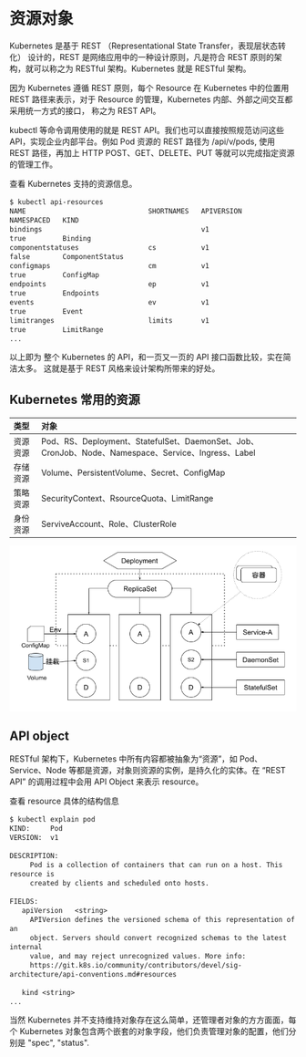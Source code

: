 # 资源对象

Kubernetes 是基于 REST （Representational State Transfer，表现层状态转化） 设计的，REST 是网络应用中的一种设计原则，凡是符合 REST 原则的架构，就可以称之为 RESTful 架构。Kubernetes 就是 RESTful 架构。

因为 Kubernetes 遵循 REST 原则，每个 Resource 在 Kubernetes 中的位置用 REST 路径来表示，对于 Resource 的管理，Kubernetes 内部、外部之间交互都采用统一方式的接口， 称之为 REST API。

kubectl 等命令调用使用的就是 REST API。我们也可以直接按照规范访问这些 API，实现企业内部平台。例如 Pod 资源的 REST 路径为 /api/v/pods, 使用 REST 路径，再加上 HTTP POST、GET、DELETE、PUT 等就可以完成指定资源的管理工作。

查看 Kubernetes 支持的资源信息。
```plain
$ kubectl api-resources
NAME                              SHORTNAMES   APIVERSION            NAMESPACED   KIND
bindings                                       v1                    true         Binding
componentstatuses                 cs           v1                    false        ComponentStatus
configmaps                        cm           v1                    true         ConfigMap
endpoints                         ep           v1                    true         Endpoints
events                            ev           v1                    true         Event
limitranges                       limits       v1                    true         LimitRange
...
```

以上即为 整个 Kubernetes 的 API，和一页又一页的 API 接口函数比较，实在简洁太多。 这就是基于 REST 风格来设计架构所带来的好处。


## Kubernetes 常用的资源

|类型|对象|
|:--|:--|
|资源资源| Pod、RS、Deployment、StatefulSet、DaemonSet、Job、CronJob、Node、Namespace、Service、Ingress、Label|
|存储资源| Volume、PersistentVolume、Secret、ConfigMap|
|策略资源| SecurityContext、RsourceQuota、LimitRange|
|身份资源|  ServiveAccount、Role、ClusterRole |

<div  align="center">
	<img src="../assets/k8s-runtime.png" width = "600"  align=center />
</div>


## API object

RESTful 架构下，Kubernetes 中所有内容都被抽象为“资源”，如 Pod、Service、Node 等都是资源，对象则资源的实例，是持久化的实体。在 “REST API” 的调用过程中会用 API Object 来表示 resource。

查看 resource 具体的结构信息

```plain
$ kubectl explain pod
KIND:     Pod
VERSION:  v1

DESCRIPTION:
     Pod is a collection of containers that can run on a host. This resource is
     created by clients and scheduled onto hosts.

FIELDS:
   apiVersion	<string>
     APIVersion defines the versioned schema of this representation of an
     object. Servers should convert recognized schemas to the latest internal
     value, and may reject unrecognized values. More info:
     https://git.k8s.io/community/contributors/devel/sig-architecture/api-conventions.md#resources

   kind	<string>
...
```



当然 Kubernetes 并不支持维持对象存在这么简单，还管理者对象的方方面面，每个 Kubernetes 对象包含两个嵌套的对象字段，他们负责管理对象的配置，他们分别是 "spec", "status".

